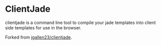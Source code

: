 # ClientJade 

clientjade is a command line tool to compile your jade templates into client side templates for use in the browser.

Forked from [jgallen23/clientjade](https://github.com/jgallen23/clientjade/).
